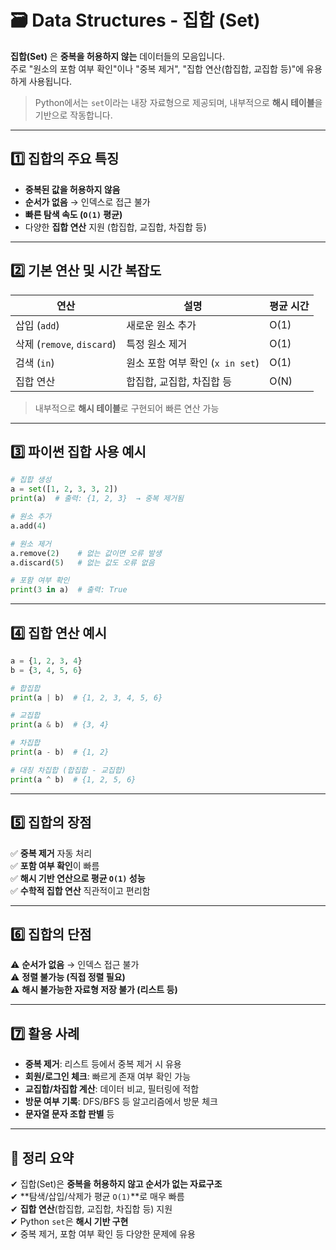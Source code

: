# 🗃️ Data Structures - 집합 (Set)

**집합(Set)** 은 **중복을 허용하지 않는** 데이터들의 모음입니다.  
주로 "원소의 포함 여부 확인"이나 "중복 제거", "집합 연산(합집합, 교집합 등)"에 유용하게 사용됩니다.

> Python에서는 `set`이라는 내장 자료형으로 제공되며, 내부적으로 **해시 테이블**을 기반으로 작동합니다.

---

## 1️⃣ 집합의 주요 특징

- **중복된 값을 허용하지 않음**
- **순서가 없음** → 인덱스로 접근 불가
- **빠른 탐색 속도 (`O(1)` 평균)**  
- 다양한 **집합 연산** 지원 (합집합, 교집합, 차집합 등)

---

## 2️⃣ 기본 연산 및 시간 복잡도

| 연산                | 설명                             | 평균 시간 |
|---------------------|----------------------------------|------------|
| 삽입 (`add`)        | 새로운 원소 추가                  | O(1)       |
| 삭제 (`remove`, `discard`) | 특정 원소 제거          | O(1)       |
| 검색 (`in`)         | 원소 포함 여부 확인 (`x in set`) | O(1)       |
| 집합 연산           | 합집합, 교집합, 차집합 등         | O(N)       |

> 내부적으로 **해시 테이블**로 구현되어 빠른 연산 가능

---

## 3️⃣ 파이썬 집합 사용 예시

```python
# 집합 생성
a = set([1, 2, 3, 3, 2])
print(a)  # 출력: {1, 2, 3}  → 중복 제거됨

# 원소 추가
a.add(4)

# 원소 제거
a.remove(2)    # 없는 값이면 오류 발생
a.discard(5)   # 없는 값도 오류 없음

# 포함 여부 확인
print(3 in a)  # 출력: True
```

---

## 4️⃣ 집합 연산 예시

```python
a = {1, 2, 3, 4}
b = {3, 4, 5, 6}

# 합집합
print(a | b)  # {1, 2, 3, 4, 5, 6}

# 교집합
print(a & b)  # {3, 4}

# 차집합
print(a - b)  # {1, 2}

# 대칭 차집합 (합집합 - 교집합)
print(a ^ b)  # {1, 2, 5, 6}
```

---

## 5️⃣ 집합의 장점

✅ **중복 제거** 자동 처리  
✅ **포함 여부 확인**이 빠름  
✅ **해시 기반 연산으로 평균 `O(1)` 성능**  
✅ **수학적 집합 연산** 직관적이고 편리함  

---

## 6️⃣ 집합의 단점

⚠️ **순서가 없음** → 인덱스 접근 불가  
⚠️ **정렬 불가능 (직접 정렬 필요)**  
⚠️ **해시 불가능한 자료형 저장 불가 (리스트 등)**

---

## 7️⃣ 활용 사례

- **중복 제거**: 리스트 등에서 중복 제거 시 유용  
- **회원/로그인 체크**: 빠르게 존재 여부 확인 가능  
- **교집합/차집합 계산**: 데이터 비교, 필터링에 적합  
- **방문 여부 기록**: DFS/BFS 등 알고리즘에서 방문 체크  
- **문자열 문자 조합 판별** 등

---

## 🎯 정리 요약

✔ 집합(Set)은 **중복을 허용하지 않고 순서가 없는 자료구조**  
✔ **탐색/삽입/삭제가 평균 `O(1)`**로 매우 빠름  
✔ **집합 연산**(합집합, 교집합, 차집합 등) 지원  
✔ Python `set`은 **해시 기반 구현**  
✔ 중복 제거, 포함 여부 확인 등 다양한 문제에 유용
